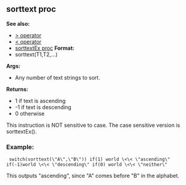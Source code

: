 ## sorttext proc
**See also:**
+   [\> operator](/ref/operator/%3e.md) 
+   [\< operator](/ref/operator/%3c.md) 
+   [sorttextEx proc](/ref/proc/sorttextEx.md) <!-- -->
**Format:**
+   sorttext(T1,T2,\...)
<!-- -->
**Args:**
+   Any number of text strings to sort.
<!-- -->
**Returns:**
+   1 if text is ascending
+   -1 if text is descending
+   0 otherwise


This instruction is NOT sensitive to case. The case sensitive
version is sorttextEx().
### Example:

```
 switch(sorttext(\"A\",\"B\")) if(1) world \<\< \"ascending\"
if(-1)world \<\< \"descending\" if(0) world \<\< \"neither\" 
```



This outputs \"ascending\", since \"A\" comes before \"B\" in
the alphabet.